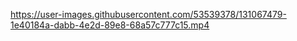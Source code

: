 
https://user-images.githubusercontent.com/53539378/131067479-1e40184a-dabb-4e2d-89e8-68a57c777c15.mp4
